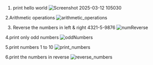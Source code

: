 1. print hello world
  ![Screenshot 2025-03-12 105030](https://github.com/user-attachments/assets/9c2bdee8-2f26-4c08-83fa-67171c052d91)

2.Arithmetic operations
 ![arithmetic_operations](https://github.com/user-attachments/assets/2e393d84-22df-47f7-b438-0fa1cd13cafb)

3. Reverse the numbers in left & right 4321-5-9876
   ![numReverse](https://github.com/user-attachments/assets/9b5b64b5-cf70-44d7-87f3-1030458324bb)

4.print only odd numbers
  ![oddNumbers](https://github.com/user-attachments/assets/4c71647f-4818-4a95-b75b-c19825ccecef)

5.print numbers 1 to 10
  ![print_numbers](https://github.com/user-attachments/assets/288ffc85-401e-4ea1-88ec-e956946fdb65)

6.print the numbers in reverse
![reverse_numbers](https://github.com/user-attachments/assets/e9176f6f-61be-479e-9378-0c76f4014811)




  


 

  
